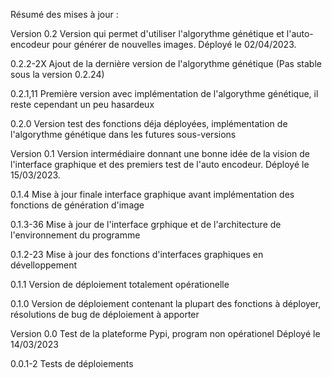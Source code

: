 Résumé des mises à jour :

Version 0.2
	Version qui permet d'utiliser l'algorythme génétique et l'auto-encodeur pour générer de nouvelles images.
	Déployé le 02/04/2023.

0.2.2-2X
	Ajout de la dernière version de l'algorythme génétique (Pas stable sous la version 0.2.24)

0.2.1,11
	Première version avec implémentation de l'algorythme génétique, il reste cependant un peu hasardeux

0.2.0
	Version test des fonctions déja déployées, implémentation de l'algorythme génétique dans les futures sous-versions


Version 0.1
	Version intermédiaire donnant une bonne idée de la vision de l'interface graphique et des premiers test de l'auto encodeur.
	Déployé le 15/03/2023.

0.1.4
	Mise à jour finale interface graphique avant implémentation des fonctions de génération d'image

0.1.3-36
	Mise à jour de l'interface grphique et de l'architecture de l'environnement du programme

0.1.2-23
	Mise à jour des fonctions d'interfaces graphiques en dévelloppement

0.1.1
	Version de déploiement totalement opérationelle

0.1.0
	Version de déploiement contenant la plupart des fonctions à déployer, résolutions de bug de déploiement à apporter

Version 0.0
	Test de la plateforme Pypi, program non opérationel
	Déployé le 14/03/2023

0.0.1-2
	Tests de déploiements